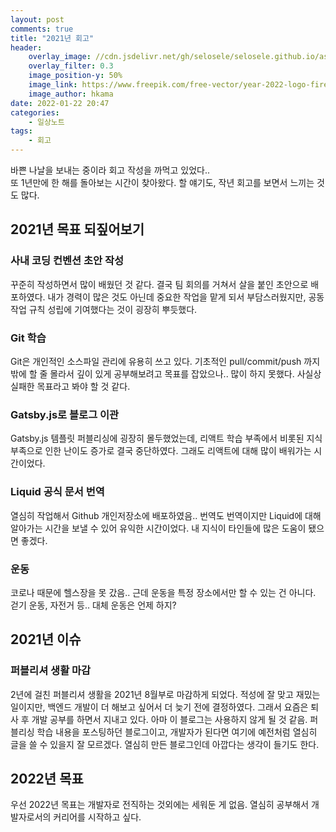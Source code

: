 ```yaml
---
layout: post
comments: true
title: "2021년 회고"
header:
    overlay_image: //cdn.jsdelivr.net/gh/selosele/selosele.github.io/assets/images/thumb/year2022_thumb01.jpg
    overlay_filter: 0.3
    image_position-y: 50%
    image_link: https://www.freepik.com/free-vector/year-2022-logo-fireworks-blue-background-vector-illustration_16312611.htmz
    image_author: hkama
date: 2022-01-22 20:47
categories:
    - 일상노트
tags:
    - 회고
---
```


바쁜 나날을 보내는 중이라 회고 작성을 까먹고 있었다..  
또 1년만에 한 해를 돌아보는 시간이 찾아왔다. 할 얘기도, 작년 회고를 보면서 느끼는 것도 많다.

## 2021년 목표 되짚어보기

### 사내 코딩 컨벤션 초안 작성

꾸준히 작성하면서 많이 배웠던 것 같다. 결국 팀 회의를 거쳐서 살을 붙인 초안으로 배포하였다. 내가 경력이 많은 것도 아닌데 중요한 작업을 맡게 되서 부담스러웠지만, 공동 작업 규칙 성립에 기여했다는 것이 굉장히 뿌듯했다. 

### Git 학습

Git은 개인적인 소스파일 관리에 유용히 쓰고 있다. 기초적인 pull/commit/push 까지 밖에 할 줄 몰라서 깊이 있게 공부해보려고 목표를 잡았으나.. 많이 하지 못했다. 사실상 실패한 목표라고 봐야 할 것 같다. 

### Gatsby.js로 블로그 이관

Gatsby.js 템플릿 퍼블리싱에 굉장히 몰두했었는데, 리액트 학습 부족에서 비롯된 지식 부족으로 인한 난이도 증가로 결국 중단하였다. 그래도 리액트에 대해 많이 배워가는 시간이었다.

### Liquid 공식 문서 번역

열심히 작업해서 Github 개인저장소에 배포하였음.. 번역도 번역이지만 Liquid에 대해 알아가는 시간을 보낼 수 있어 유익한 시간이었다. 내 지식이 타인들에 많은 도움이 됐으면 좋겠다.

### 운동

코로나 때문에 헬스장을 못 갔음.. 근데 운동을 특정 장소에서만 할 수 있는 건 아니다. 걷기 운동, 자전거 등.. 대체 운동은 언제 하지?

## 2021년 이슈

### 퍼블리셔 생활 마감

2년에 걸친 퍼블리셔 생활을 2021년 8월부로 마감하게 되었다. 적성에 잘 맞고 재밌는 일이지만, 백엔드 개발이 더 해보고 싶어서 더 늦기 전에 결정하였다. 그래서 요즘은 퇴사 후 개발 공부를 하면서 지내고 있다. 아마 이 블로그는 사용하지 않게 될 것 같음. 퍼블리싱 학습 내용을 포스팅하던 블로그이고, 개발자가 된다면 여기에 예전처럼 열심히 글을 쓸 수 있을지 잘 모르겠다. 열심히 만든 블로그인데 아깝다는 생각이 들기도 한다.

## 2022년 목표

우선 2022년 목표는 개발자로 전직하는 것외에는 세워둔 게 없음. 열심히 공부해서 개발자로서의 커리어를 시작하고 싶다.
